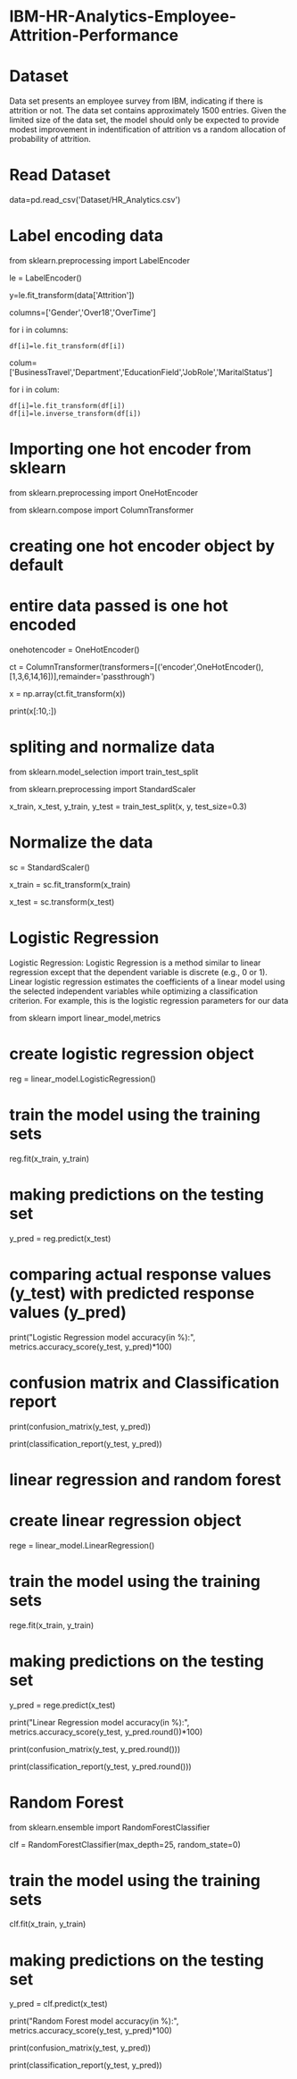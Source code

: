 # IBM-HR-Analytics-Employee-Attrition-Performance
# Dataset

Data set presents an employee survey from IBM, indicating if there is attrition or not. The data set contains approximately 1500 entries. Given the limited size of the data set, the model should only be expected to provide modest improvement in indentification of attrition vs a random allocation of probability of attrition.

# Read Dataset

data=pd.read_csv('Dataset/HR_Analytics.csv')

# Label encoding data

from sklearn.preprocessing import LabelEncoder 
  
le = LabelEncoder() 

y=le.fit_transform(data['Attrition'])

columns=['Gender','Over18','OverTime']

for i in columns:

    df[i]=le.fit_transform(df[i])

colum=['BusinessTravel','Department','EducationField','JobRole','MaritalStatus']

for i in colum:

    df[i]=le.fit_transform(df[i])
    df[i]=le.inverse_transform(df[i])

# Importing one hot encoder from sklearn 

from sklearn.preprocessing import OneHotEncoder 

from sklearn.compose import ColumnTransformer 
 
# creating one hot encoder object by default 
# entire data passed is one hot encoded

onehotencoder = OneHotEncoder()

ct = ColumnTransformer(transformers=[('encoder',OneHotEncoder(),[1,3,6,14,16])],remainder='passthrough')

x = np.array(ct.fit_transform(x))

print(x[:10,:])

# spliting and normalize data

from sklearn.model_selection import train_test_split

from sklearn.preprocessing import StandardScaler

x_train, x_test, y_train, y_test = train_test_split(x, y, test_size=0.3)

# Normalize the data

sc = StandardScaler()

x_train = sc.fit_transform(x_train)

x_test = sc.transform(x_test)

# Logistic Regression

Logistic Regression: Logistic Regression is a method similar to linear regression except that the dependent variable is discrete (e.g., 0 or 1). Linear logistic regression 
estimates the coefficients of a linear model using the selected independent variables while optimizing a classification criterion. For example, this is the logistic regression parameters for our data

from sklearn import linear_model,metrics 
# create logistic regression object 

reg = linear_model.LogisticRegression() 
   
# train the model using the training sets 

reg.fit(x_train, y_train) 
  
# making predictions on the testing set 

y_pred = reg.predict(x_test) 
   
# comparing actual response values (y_test) with predicted response values (y_pred) 

print("Logistic Regression model accuracy(in %):",  metrics.accuracy_score(y_test, y_pred)*100) 
# confusion matrix and Classification report

print(confusion_matrix(y_test, y_pred))

print(classification_report(y_test, y_pred))

# linear regression and random forest

# create linear regression object 

rege = linear_model.LinearRegression() 
   
# train the model using the training sets 

rege.fit(x_train, y_train) 
  
# making predictions on the testing set 

y_pred = rege.predict(x_test)


print("Linear Regression model accuracy(in %):",  metrics.accuracy_score(y_test, y_pred.round())*100)

print(confusion_matrix(y_test, y_pred.round()))

print(classification_report(y_test, y_pred.round()))


# Random Forest

from sklearn.ensemble import RandomForestClassifier

clf = RandomForestClassifier(max_depth=25, random_state=0)

# train the model using the training sets 

clf.fit(x_train, y_train)

# making predictions on the testing set 

y_pred = clf.predict(x_test)


print("Random Forest model accuracy(in %):",  metrics.accuracy_score(y_test, y_pred)*100)

print(confusion_matrix(y_test, y_pred))

print(classification_report(y_test, y_pred))






